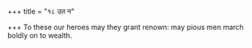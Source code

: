 +++
title = "१८ उत न"

+++
To these our heroes may they grant renown: may pious men march boldly on to wealth.